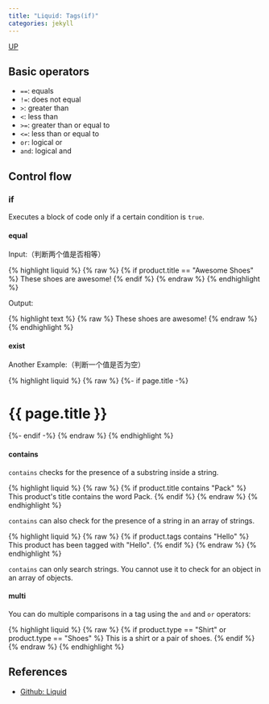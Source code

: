 ```yaml
---
title: "Liquid: Tags(if)"
categories: jekyll
---
```


[UP](/jekyll/jekyll-index.html)

## Basic operators

- `==`: equals
- `!=`: does not equal
- `>`: greater than
- `<`: less than
- `>=`: greater than or equal to
- `<=`: less than or equal to
- `or`: logical or
- `and`: logical and

## Control flow

### if

Executes a block of code only if a certain condition is `true`.

#### equal

Input:（判断两个值是否相等）

{% highlight liquid %}
{% raw %}
{% if product.title == "Awesome Shoes" %}
  These shoes are awesome!
{% endif %}
{% endraw %}
{% endhighlight %}

Output:

{% highlight text %}
{% raw %}
These shoes are awesome!
{% endraw %}
{% endhighlight %}

#### exist

Another Example:（判断一个值是否为空）

{% highlight liquid %}
{% raw %}
{%- if page.title -%}
  <h1 class="page-heading">{{ page.title }}</h1>
{%- endif -%}
{% endraw %}
{% endhighlight %}

#### contains

`contains` checks for the presence of a substring inside a string.

{% highlight liquid %}
{% raw %}
{% if product.title contains "Pack" %}
  This product's title contains the word Pack.
{% endif %}
{% endraw %}
{% endhighlight %}

`contains` can also check for the presence of a string in an array of strings.

{% highlight liquid %}
{% raw %}
{% if product.tags contains "Hello" %}
  This product has been tagged with "Hello".
{% endif %}
{% endraw %}
{% endhighlight %}

`contains` can only search strings. You cannot use it to check for an object in an array of objects.

#### multi

You can do multiple comparisons in a tag using the `and` and `or` operators:

{% highlight liquid %}
{% raw %}
{% if product.type == "Shirt" or product.type == "Shoes" %}
  This is a shirt or a pair of shoes.
{% endif %}
{% endraw %}
{% endhighlight %}

## References

- [Github: Liquid](https://shopify.github.io/liquid/)
